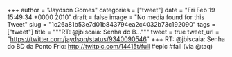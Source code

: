 
+++
author = "Jaydson Gomes"
categories = ["tweet"]
date = "Fri Feb 19 15:49:34 +0000 2010"
draft = false
image = "No media found for this Tweet"
slug = "1c26a81b53e7d01b843794ea2c4032b73c192090"
tags = ["tweet"]
title = """RT: @jbiscaia: Senha do B..."""
tweet = true
tweet_url = "https://twitter.com/jaydson/status/9340090546"
+++
RT: @jbiscaia: Senha do BD da Ponto Frio:  http://twitpic.com/14415t/full   #epic #fail (via @taq)
